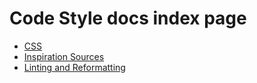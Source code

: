 # Code Style docs index page

* [CSS](css/index.md)
* [Inspiration Sources](inspirations/index.md)
* [Linting and Reformatting](linting-and-reformatting/index.md)